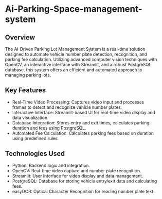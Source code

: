 # Ai-Parking-Space-management-system

## Overview
The AI-Driven Parking Lot Management System is a real-time solution designed to automate vehicle number plate detection, recognition, and parking fee calculation. Utilizing advanced computer vision techniques with OpenCV, an interactive interface with Streamlit, and a robust PostgreSQL database, this system offers an efficient and automated approach to managing parking lots.

## Key Features
* Real-Time Video Processing: Captures video input and processes frames to detect and recognize vehicle number plates.
* Interactive Interface: Streamlit-based UI for real-time video display and data visualization.
* Database Integration: Stores entry and exit times, calculates parking duration and fees using PostgreSQL.
* Automated Fee Calculation: Calculates parking fees based on duration using predefined rules.
## Technologies Used
* Python: Backend logic and integration.
* OpenCV: Real-time video capture and number plate recognition.
* Streamlit: User interface for video display and data management.
* PostgreSQL: Database for storing vehicle entry/exit data and calculating fees.
* easyOCR: Optical Character Recognition for reading number plate text.
